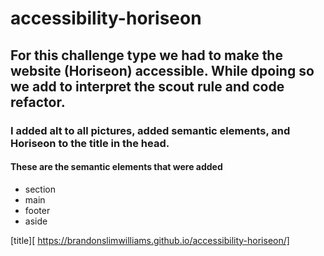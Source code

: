 # accessibility-horiseon
## For this challenge type we had to make the website (Horiseon) accessible. While dpoing so we add to interpret the scout rule and code refactor.
### I added alt to all pictures, added semantic elements, and Horiseon to the title in the head. 
#### These are the semantic elements that were added

* section
* main
* footer
* aside

[title][ https://brandonslimwilliams.github.io/accessibility-horiseon/]


